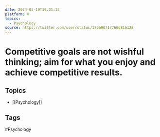 ```yaml
---
date: 2024-03-10T19:21:13
platform: X
topics:
  - Psychology
source: https://twitter.com/user/status/1766907177606816128
---
```

# Competitive goals are not wishful thinking; aim for what you enjoy and achieve competitive results.

## Topics
- [[Psychology]]

## Tags
#Psychology